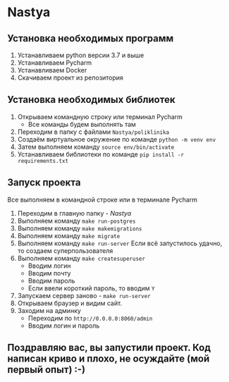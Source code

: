# Nastya

## Установка необходимых программ
1. Устанавливаем python версии 3.7 и выше
2. Устанавливаем Pycharm
3. Устанавливаем Docker
4. Скачиваем проект из репозитория

## Установка необходимых библиотек
1. Открываем командную строку или терминал Pycharm
    - Все команды будем выполнять там
2. Переходим в папку с файлами `Nastya/poliklinika`
3. Создаём виртуальное окружение по команде `python -m venv env`
4. Затем выполняем команду `source env/bin/activate`
5. Устанавливаем библиотеки по команде  `pip install -r requirements.txt`

## Запуск проекта
Все выполняем в командной строке или в терминале Pycharm
1. Переходим в главную папку - *Nastya*
2. Выполняем команду `make run-postgres` 
3. Выполняем команду `make makemigrations` 
4. Выполняем команду `make migrate` 
5. Выполняем команду `make run-server`
Если всё запустилось удачно, то создаем суперпользователя
6. Выполняем команду `make createsuperuser`
    - Вводим логин
    - Вводим почту
    - Вводим пароль
    - Если ввели короткий пароль, то вводим `Y`
7. Запускаем сервер заново - ``make run-server``
8. Открываем браузер и видим сайт.
9. Заходим на админку
    - Переходим по `http://0.0.0.0:8060/admin`
    - Вводим логин и пароль

## Поздравляю вас, вы запустили проект. Код написан криво и плохо, не осуждайте (мой первый опыт) :-) 

